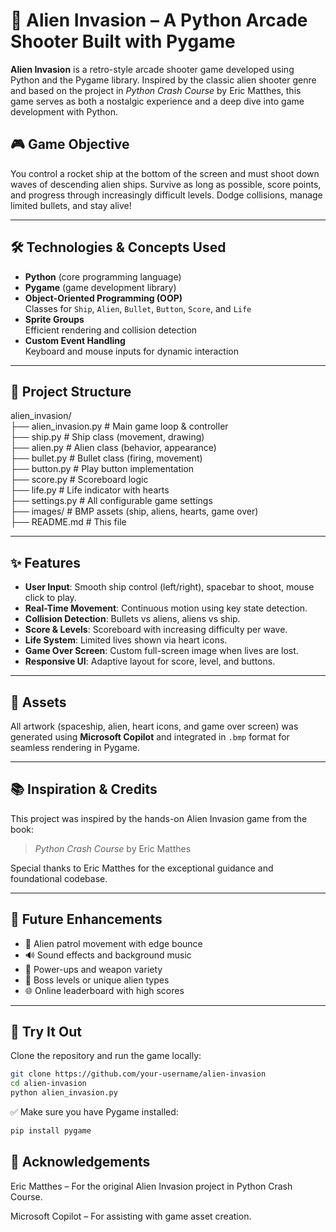# 🚀 Alien Invasion – A Python Arcade Shooter Built with Pygame

**Alien Invasion** is a retro-style arcade shooter game developed using Python and the Pygame library. Inspired by the classic alien shooter genre and based on the project in *Python Crash Course* by Eric Matthes, this game serves as both a nostalgic experience and a deep dive into game development with Python.

## 🎮 Game Objective

You control a rocket ship at the bottom of the screen and must shoot down waves of descending alien ships. Survive as long as possible, score points, and progress through increasingly difficult levels. Dodge collisions, manage limited bullets, and stay alive!

---

## 🛠️ Technologies & Concepts Used

- **Python** (core programming language)
- **Pygame** (game development library)
- **Object-Oriented Programming (OOP)**  
  Classes for `Ship`, `Alien`, `Bullet`, `Button`, `Score`, and `Life`
- **Sprite Groups**  
  Efficient rendering and collision detection
- **Custom Event Handling**  
  Keyboard and mouse inputs for dynamic interaction

---

## 📁 Project Structure

alien_invasion/  
├── alien_invasion.py # Main game loop & controller  
├── ship.py # Ship class (movement, drawing)  
├── alien.py # Alien class (behavior, appearance)  
├── bullet.py # Bullet class (firing, movement)  
├── button.py # Play button implementation  
├── score.py # Scoreboard logic  
├── life.py # Life indicator with hearts  
├── settings.py # All configurable game settings  
├── images/ # BMP assets (ship, aliens, hearts, game over)  
├── README.md # This file  

---

## ✨ Features

- **User Input**: Smooth ship control (left/right), spacebar to shoot, mouse click to play.
- **Real-Time Movement**: Continuous motion using key state detection.
- **Collision Detection**: Bullets vs aliens, aliens vs ship.
- **Score & Levels**: Scoreboard with increasing difficulty per wave.
- **Life System**: Limited lives shown via heart icons.
- **Game Over Screen**: Custom full-screen image when lives are lost.
- **Responsive UI**: Adaptive layout for score, level, and buttons.

---

## 🎨 Assets

All artwork (spaceship, alien, heart icons, and game over screen) was generated using **Microsoft Copilot** and integrated in `.bmp` format for seamless rendering in Pygame.

---

## 📚 Inspiration & Credits

This project was inspired by the hands-on Alien Invasion game from the book:

> *Python Crash Course* by Eric Matthes

Special thanks to Eric Matthes for the exceptional guidance and foundational codebase.

---

## 🚧 Future Enhancements

- 👾 Alien patrol movement with edge bounce
- 🔊 Sound effects and background music
- 🔫 Power-ups and weapon variety
- 👹 Boss levels or unique alien types
- 🌐 Online leaderboard with high scores

---

## 🔗 Try It Out

Clone the repository and run the game locally:

```bash
git clone https://github.com/your-username/alien-invasion
cd alien-invasion
python alien_invasion.py
```

✅ Make sure you have Pygame installed:
```bash
pip install pygame
```

## 📝 Acknowledgements
Eric Matthes – For the original Alien Invasion project in Python Crash Course.

Microsoft Copilot – For assisting with game asset creation.

